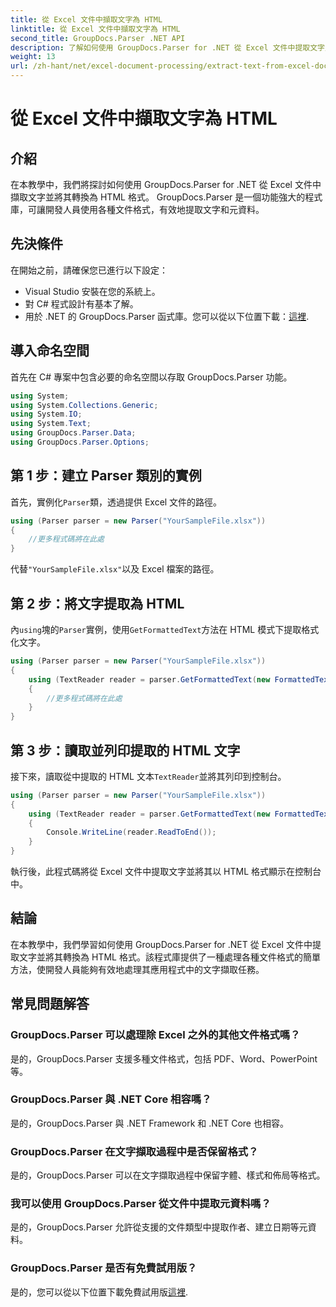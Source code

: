 ```yaml
---
title: 從 Excel 文件中擷取文字為 HTML
linktitle: 從 Excel 文件中擷取文字為 HTML
second_title: GroupDocs.Parser .NET API
description: 了解如何使用 GroupDocs.Parser for .NET 從 Excel 文件中提取文字並將其轉換為 HTML。
weight: 13
url: /zh-hant/net/excel-document-processing/extract-text-from-excel-document-as-html/
---
```


# 從 Excel 文件中擷取文字為 HTML

## 介紹
在本教學中，我們將探討如何使用 GroupDocs.Parser for .NET 從 Excel 文件中擷取文字並將其轉換為 HTML 格式。 GroupDocs.Parser 是一個功能強大的程式庫，可讓開發人員使用各種文件格式，有效地提取文字和元資料。
## 先決條件
在開始之前，請確保您已進行以下設定：
- Visual Studio 安裝在您的系統上。
- 對 C# 程式設計有基本了解。
- 用於 .NET 的 GroupDocs.Parser 函式庫。您可以從以下位置下載：[這裡](https://releases.groupdocs.com/parser/net/).
## 導入命名空間
首先在 C# 專案中包含必要的命名空間以存取 GroupDocs.Parser 功能。
```csharp
using System;
using System.Collections.Generic;
using System.IO;
using System.Text;
using GroupDocs.Parser.Data;
using GroupDocs.Parser.Options;
```
## 第 1 步：建立 Parser 類別的實例
首先，實例化`Parser`類，透過提供 Excel 文件的路徑。
```csharp
using (Parser parser = new Parser("YourSampleFile.xlsx"))
{
    //更多程式碼將在此處
}
```
代替`"YourSampleFile.xlsx"`以及 Excel 檔案的路徑。
## 第 2 步：將文字提取為 HTML
內`using`塊的`Parser`實例，使用`GetFormattedText`方法在 HTML 模式下提取格式化文字。
```csharp
using (Parser parser = new Parser("YourSampleFile.xlsx"))
{
    using (TextReader reader = parser.GetFormattedText(new FormattedTextOptions(FormattedTextMode.Html)))
    {
        //更多程式碼將在此處
    }
}
```
## 第 3 步：讀取並列印提取的 HTML 文字
接下來，讀取從中提取的 HTML 文本`TextReader`並將其列印到控制台。
```csharp
using (Parser parser = new Parser("YourSampleFile.xlsx"))
{
    using (TextReader reader = parser.GetFormattedText(new FormattedTextOptions(FormattedTextMode.Html)))
    {
        Console.WriteLine(reader.ReadToEnd());
    }
}
```
執行後，此程式碼將從 Excel 文件中提取文字並將其以 HTML 格式顯示在控制台中。
## 結論
在本教學中，我們學習如何使用 GroupDocs.Parser for .NET 從 Excel 文件中提取文字並將其轉換為 HTML 格式。該程式庫提供了一種處理各種文件格式的簡單方法，使開發人員能夠有效地處理其應用程式中的文字擷取任務。

## 常見問題解答
### GroupDocs.Parser 可以處理除 Excel 之外的其他文件格式嗎？
是的，GroupDocs.Parser 支援多種文件格式，包括 PDF、Word、PowerPoint 等。
### GroupDocs.Parser 與 .NET Core 相容嗎？
是的，GroupDocs.Parser 與 .NET Framework 和 .NET Core 也相容。
### GroupDocs.Parser 在文字擷取過程中是否保留格式？
是的，GroupDocs.Parser 可以在文字擷取過程中保留字體、樣式和佈局等格式。
### 我可以使用 GroupDocs.Parser 從文件中提取元資料嗎？
是的，GroupDocs.Parser 允許從支援的文件類型中提取作者、建立日期等元資料。
### GroupDocs.Parser 是否有免費試用版？
是的，您可以從以下位置下載免費試用版[這裡](https://releases.groupdocs.com/).